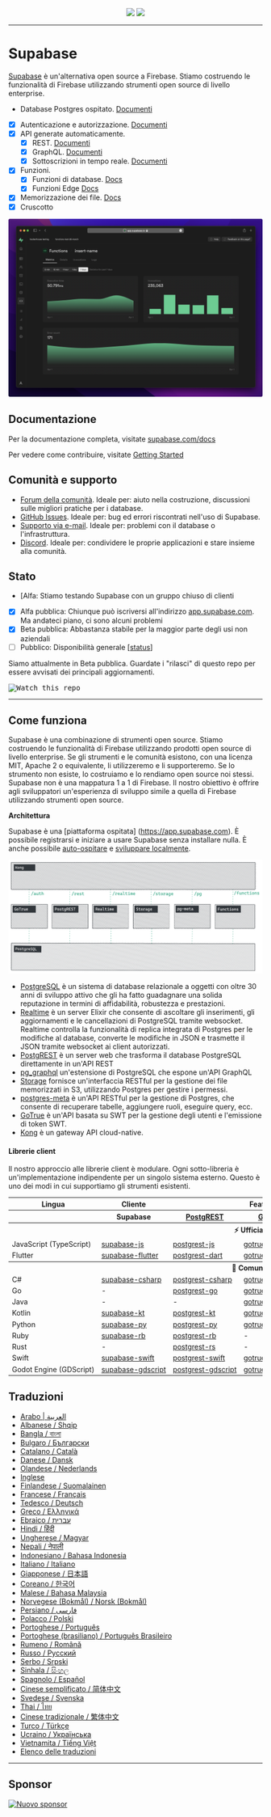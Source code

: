 <p align="center">
<img src="https://user-images.githubusercontent.com/8291514/213727234-cda046d6-28c6-491a-b284-b86c5cede25d.png#gh-light-mode-only">
<img src="https://user-images.githubusercontent.com/8291514/213727225-56186826-bee8-43b5-9b15-86e839d89393.png#gh-dark-mode-only">
</p>

---

# Supabase

[Supabase](https://supabase.com) è un'alternativa open source a Firebase. Stiamo costruendo le funzionalità di Firebase utilizzando strumenti open source di livello enterprise.

- Database Postgres ospitato. [Documenti](https://supabase.com/docs/guides/database)
- [x] Autenticazione e autorizzazione. [Documenti](https://supabase.com/docs/guides/auth)
- [x] API generate automaticamente.
  - [x] REST. [Documenti](https://supabase.com/docs/guides/database/api#rest-api)
  - [x] GraphQL. [Documenti](https://supabase.com/docs/guides/database/api#graphql-api)
  - [x] Sottoscrizioni in tempo reale. [Documenti](https://supabase.com/docs/guides/database/api#realtime-api)
- [x] Funzioni.
  - [x] Funzioni di database. [Docs](https://supabase.com/docs/guides/database/functions)
  - [x] Funzioni Edge [Docs](https://supabase.com/docs/guides/functions)
- [x] Memorizzazione dei file. [Docs](https://supabase.com/docs/guides/storage)
- [x] Cruscotto

![Cruscotto Supabase](https://raw.githubusercontent.com/supabase/supabase/master/apps/www/public/images/github/supabase-dashboard.png)

## Documentazione

Per la documentazione completa, visitate [supabase.com/docs](https://supabase.com/docs)

Per vedere come contribuire, visitate [Getting Started](./DEVELOPERS.md)

## Comunità e supporto

- [Forum della comunità](https://github.com/supabase/supabase/discussions). Ideale per: aiuto nella costruzione, discussioni sulle migliori pratiche per i database.
- [GitHub Issues](https://github.com/supabase/supabase/issues). Ideale per: bug ed errori riscontrati nell'uso di Supabase.
- [Supporto via e-mail](https://supabase.com/docs/support#business-support). Ideale per: problemi con il database o l'infrastruttura.
- [Discord](https://discord.supabase.com). Ideale per: condividere le proprie applicazioni e stare insieme alla comunità.

## Stato

- [Alfa: Stiamo testando Supabase con un gruppo chiuso di clienti
- [x] Alfa pubblica: Chiunque può iscriversi all'indirizzo [app.supabase.com](https://app.supabase.com). Ma andateci piano, ci sono alcuni problemi
- [x] Beta pubblica: Abbastanza stabile per la maggior parte degli usi non aziendali
- [ ] Pubblico: Disponibilità generale [[status](https://supabase.com/docs/guides/getting-started/features#feature-status)]

Siamo attualmente in Beta pubblica. Guardate i "rilasci" di questo repo per essere avvisati dei principali aggiornamenti.

<kbd><img src="https://raw.githubusercontent.com/supabase/supabase/d5f7f413ab356dc1a92075cb3cee4e40a957d5b1/web/static/watch-repo.gif" alt="Watch this repo"/></kbd>

---

## Come funziona

Supabase è una combinazione di strumenti open source. Stiamo costruendo le funzionalità di Firebase utilizzando prodotti open source di livello enterprise. Se gli strumenti e le comunità esistono, con una licenza MIT, Apache 2 o equivalente, li utilizzeremo e li supporteremo. Se lo strumento non esiste, lo costruiamo e lo rendiamo open source noi stessi. Supabase non è una mappatura 1 a 1 di Firebase. Il nostro obiettivo è offrire agli sviluppatori un'esperienza di sviluppo simile a quella di Firebase utilizzando strumenti open source.

**Architettura**

Supabase è una [piattaforma ospitata] (https://app.supabase.com). È possibile registrarsi e iniziare a usare Supabase senza installare nulla.
È anche possibile [auto-ospitare](https://supabase.com/docs/guides/hosting/overview) e [sviluppare localmente](https://supabase.com/docs/guides/local-development).

![Architettura](https://github.com/supabase/supabase/blob/master/apps/docs/public/img/supabase-architecture.png)

- [PostgreSQL](https://www.postgresql.org/) è un sistema di database relazionale a oggetti con oltre 30 anni di sviluppo attivo che gli ha fatto guadagnare una solida reputazione in termini di affidabilità, robustezza e prestazioni.
- [Realtime](https://github.com/supabase/realtime) è un server Elixir che consente di ascoltare gli inserimenti, gli aggiornamenti e le cancellazioni di PostgreSQL tramite websocket. Realtime controlla la funzionalità di replica integrata di Postgres per le modifiche al database, converte le modifiche in JSON e trasmette il JSON tramite websocket ai client autorizzati.
- [PostgREST](http://postgrest.org/) è un server web che trasforma il database PostgreSQL direttamente in un'API REST
- [pg_graphql](http://github.com/supabase/pg_graphql/) un'estensione di PostgreSQL che espone un'API GraphQL
- [Storage](https://github.com/supabase/storage-api) fornisce un'interfaccia RESTful per la gestione dei file memorizzati in S3, utilizzando Postgres per gestire i permessi.
- [postgres-meta](https://github.com/supabase/postgres-meta) è un'API RESTful per la gestione di Postgres, che consente di recuperare tabelle, aggiungere ruoli, eseguire query, ecc.
- [GoTrue](https://github.com/netlify/gotrue) è un'API basata su SWT per la gestione degli utenti e l'emissione di token SWT.
- [Kong](https://github.com/Kong/kong) è un gateway API cloud-native.

#### Librerie client

Il nostro approccio alle librerie client è modulare. Ogni sotto-libreria è un'implementazione indipendente per un singolo sistema esterno. Questo è uno dei modi in cui supportiamo gli strumenti esistenti.

<table style="table-layout:fixed; white-space: nowrap;">
  <tr>
    <th>Lingua</th>
    <th>Cliente</th>
    <th colspan="5">Feature-Clients (in bundle con il client Supabase)</th>
  </tr>
  
  <tr>
    <th></th>
    <th>Supabase</th>
    <th><a href="https://github.com/postgrest/postgrest" target="_blank" rel="noopener noreferrer">PostgREST</a></th>
    <th><a href="https://github.com/supabase/gotrue" target="_blank" rel="noopener noreferrer">GoTrue</a></th>
    <th><a href="https://github.com/supabase/realtime" target="_blank" rel="noopener noreferrer">Realtime</a></th>
    <th><a href="https://github.com/supabase/storage-api" target="_blank" rel="noopener noreferrer">Storage</a></th>
    <th>Functions</th>
  </tr>
  <!-- TEMPLATE FOR NEW ROW -->
  <!-- START ROW
  <tr>
    <td>lang</td>
    <td><a href="https://github.com/supabase-community/supabase-lang" target="_blank" rel="noopener noreferrer">supabase-lang</a></td>
    <td><a href="https://github.com/supabase-community/postgrest-lang" target="_blank" rel="noopener noreferrer">postgrest-lang</a></td>
    <td><a href="https://github.com/supabase-community/gotrue-lang" target="_blank" rel="noopener noreferrer">gotrue-lang</a></td>
    <td><a href="https://github.com/supabase-community/realtime-lang" target="_blank" rel="noopener noreferrer">realtime-lang</a></td>
    <td><a href="https://github.com/supabase-community/storage-lang" target="_blank" rel="noopener noreferrer">storage-lang</a></td>
  </tr>
  END ROW -->
  
  <th colspan="7">⚡️ Ufficiale ⚡️</th>
  
  <tr>
    <td>JavaScript (TypeScript)</td>
    <td><a href="https://github.com/supabase/supabase-js" target="_blank" rel="noopener noreferrer">supabase-js</a></td>
    <td><a href="https://github.com/supabase/postgrest-js" target="_blank" rel="noopener noreferrer">postgrest-js</a></td>
    <td><a href="https://github.com/supabase/gotrue-js" target="_blank" rel="noopener noreferrer">gotrue-js</a></td>
    <td><a href="https://github.com/supabase/realtime-js" target="_blank" rel="noopener noreferrer">realtime-js</a></td>
    <td><a href="https://github.com/supabase/storage-js" target="_blank" rel="noopener noreferrer">storage-js</a></td>
    <td><a href="https://github.com/supabase/functions-js" target="_blank" rel="noopener noreferrer">functions-js</a></td>
  </tr>
    <tr>
    <td>Flutter</td>
    <td><a href="https://github.com/supabase/supabase-flutter" target="_blank" rel="noopener noreferrer">supabase-flutter</a></td>
    <td><a href="https://github.com/supabase/postgrest-dart" target="_blank" rel="noopener noreferrer">postgrest-dart</a></td>
    <td><a href="https://github.com/supabase/gotrue-dart" target="_blank" rel="noopener noreferrer">gotrue-dart</a></td>
    <td><a href="https://github.com/supabase/realtime-dart" target="_blank" rel="noopener noreferrer">realtime-dart</a></td>
    <td><a href="https://github.com/supabase/storage-dart" target="_blank" rel="noopener noreferrer">storage-dart</a></td>
    <td><a href="https://github.com/supabase/functions-dart" target="_blank" rel="noopener noreferrer">functions-dart</a></td>
  </tr>
  
  <th colspan="7">💚 Comunità 💚</th>
  
  <tr>
    <td>C#</td>
    <td><a href="https://github.com/supabase-community/supabase-csharp" target="_blank" rel="noopener noreferrer">supabase-csharp</a></td>
    <td><a href="https://github.com/supabase-community/postgrest-csharp" target="_blank" rel="noopener noreferrer">postgrest-csharp</a></td>
    <td><a href="https://github.com/supabase-community/gotrue-csharp" target="_blank" rel="noopener noreferrer">gotrue-csharp</a></td>
    <td><a href="https://github.com/supabase-community/realtime-csharp" target="_blank" rel="noopener noreferrer">realtime-csharp</a></td>
    <td><a href="https://github.com/supabase-community/storage-csharp" target="_blank" rel="noopener noreferrer">storage-csharp</a></td>
    <td><a href="https://github.com/supabase-community/functions-csharp" target="_blank" rel="noopener noreferrer">functions-csharp</a></td>
  </tr>
  <tr>
    <td>Go</td>
    <td>-</td>
    <td><a href="https://github.com/supabase-community/postgrest-go" target="_blank" rel="noopener noreferrer">postgrest-go</a></td>
    <td><a href="https://github.com/supabase-community/gotrue-go" target="_blank" rel="noopener noreferrer">gotrue-go</a></td>
    <td>-</td>
    <td><a href="https://github.com/supabase-community/storage-go" target="_blank" rel="noopener noreferrer">storage-go</a></td>
    <td><a href="https://github.com/supabase-community/functions-go" target="_blank" rel="noopener noreferrer">functions-go</a></td>
  </tr>
  <tr>
    <td>Java</td>
    <td>-</td>
    <td>-</td>
    <td><a href="https://github.com/supabase-community/gotrue-java" target="_blank" rel="noopener noreferrer">gotrue-java</a></td>
    <td>-</td>
    <td><a href="https://github.com/supabase-community/storage-java" target="_blank" rel="noopener noreferrer">storage-java</a></td>
    <td>-</td>
  </tr>
  <tr>
    <td>Kotlin</td>
    <td><a href="https://github.com/supabase-community/supabase-kt" target="_blank" rel="noopener noreferrer">supabase-kt</a></td>
    <td><a href="https://github.com/supabase-community/supabase-kt/tree/master/Postgrest" target="_blank" rel="noopener noreferrer">postgrest-kt</a></td>
    <td><a href="https://github.com/supabase-community/supabase-kt/tree/master/GoTrue" target="_blank" rel="noopener noreferrer">gotrue-kt</a></td>
    <td><a href="https://github.com/supabase-community/supabase-kt/tree/master/Realtime" target="_blank" rel="noopener noreferrer">realtime-kt</a></td>
    <td><a href="https://github.com/supabase-community/supabase-kt/tree/master/Storage" target="_blank" rel="noopener noreferrer">storage-kt</a></td>
    <td><a href="https://github.com/supabase-community/supabase-kt/tree/master/Functions" target="_blank" rel="noopener noreferrer">functions-kt</a></td>
  </tr>
  <tr>
    <td>Python</td>
    <td><a href="https://github.com/supabase-community/supabase-py" target="_blank" rel="noopener noreferrer">supabase-py</a></td>
    <td><a href="https://github.com/supabase-community/postgrest-py" target="_blank" rel="noopener noreferrer">postgrest-py</a></td>
    <td><a href="https://github.com/supabase-community/gotrue-py" target="_blank" rel="noopener noreferrer">gotrue-py</a></td>
    <td><a href="https://github.com/supabase-community/realtime-py" target="_blank" rel="noopener noreferrer">realtime-py</a></td>
    <td><a href="https://github.com/supabase-community/storage-py" target="_blank" rel="noopener noreferrer">storage-py</a></td>
    <td><a href="https://github.com/supabase-community/functions-py" target="_blank" rel="noopener noreferrer">functions-py</a></td>
  </tr>
  <tr>
    <td>Ruby</td>
    <td><a href="https://github.com/supabase-community/supabase-rb" target="_blank" rel="noopener noreferrer">supabase-rb</a></td>
    <td><a href="https://github.com/supabase-community/postgrest-rb" target="_blank" rel="noopener noreferrer">postgrest-rb</a></td>
    <td>-</td>
    <td>-</td>
    <td>-</td>
    <td>-</td>
  </tr>
  <tr>
    <td>Rust</td>
    <td>-</td>
    <td><a href="https://github.com/supabase-community/postgrest-rs" target="_blank" rel="noopener noreferrer">postgrest-rs</a></td>
    <td>-</td>
    <td>-</td>
    <td>-</td>
    <td>-</td>
  </tr>
  <tr>
    <td>Swift</td>
    <td><a href="https://github.com/supabase-community/supabase-swift" target="_blank" rel="noopener noreferrer">supabase-swift</a></td>
    <td><a href="https://github.com/supabase-community/postgrest-swift" target="_blank" rel="noopener noreferrer">postgrest-swift</a></td>
    <td><a href="https://github.com/supabase-community/gotrue-swift" target="_blank" rel="noopener noreferrer">gotrue-swift</a></td>
    <td><a href="https://github.com/supabase-community/realtime-swift" target="_blank" rel="noopener noreferrer">realtime-swift</a></td>
    <td><a href="https://github.com/supabase-community/storage-swift" target="_blank" rel="noopener noreferrer">storage-swift</a></td>
    <td><a href="https://github.com/supabase-community/functions-swift" target="_blank" rel="noopener noreferrer">functions-swift</a></td>
  </tr>
  <tr>
    <td>Godot Engine (GDScript)</td>
    <td><a href="https://github.com/supabase-community/godot-engine.supabase" target="_blank" rel="noopener noreferrer">supabase-gdscript</a></td>
    <td><a href="https://github.com/supabase-community/postgrest-gdscript" target="_blank" rel="noopener noreferrer">postgrest-gdscript</a></td>
    <td><a href="https://github.com/supabase-community/gotrue-gdscript" target="_blank" rel="noopener noreferrer">gotrue-gdscript</a></td>
    <td><a href="https://github.com/supabase-community/realtime-gdscript" target="_blank" rel="noopener noreferrer">realtime-gdscript</a></td>
    <td><a href="https://github.com/supabase-community/storage-gdscript" target="_blank" rel="noopener noreferrer">storage-gdscript</a></td>
    <td><a href="https://github.com/supabase-community/functions-gdscript" target="_blank" rel="noopener noreferrer">functions-gdscript</a></td>
  </tr>
  
</table>

<!--- Remove this list if you're translating to another language, it's hard to keep updated across multiple files-->
<!--- Keep only the link to the list of translation files-->

## Traduzioni

- [Arabo | العربية](/i18n/README.ar.md)
- [Albanese / Shqip](/i18n/README.sq.md)
- [Bangla / বাংলা](/i18n/README.bn.md)
- [Bulgaro / Български](/i18n/README.bg.md)
- [Catalano / Català](/i18n/README.ca.md)
- [Danese / Dansk](/i18n/README.da.md)
- [Olandese / Nederlands](/i18n/README.nl.md)
- [Inglese](https://github.com/supabase/supabase)
- [Finlandese / Suomalainen](/i18n/README.fi.md)
- [Francese / Français](/i18n/README.fr.md)
- [Tedesco / Deutsch](/i18n/README.de.md)
- [Greco / Ελληνικά](/i18n/README.gr.md)
- [Ebraico / עברית](/i18n/README.he.md)
- [Hindi / हिंदी](/i18n/README.hi.md)
- [Ungherese / Magyar](/i18n/README.hu.md)
- [Nepali / नेपाली](/i18n/README.ne.md)
- [Indonesiano / Bahasa Indonesia](/i18n/README.id.md)
- [Italiano / Italiano](/i18n/README.it.md)
- [Giapponese / 日本語](/i18n/README.jp.md)
- [Coreano / 한국어](/i18n/README.ko.md)
- [Malese / Bahasa Malaysia](/i18n/README.ms.md)
- [Norvegese (Bokmål) / Norsk (Bokmål)](/i18n/README.nb-no.md)
- [Persiano / فارسی](/i18n/README.fa.md)
- [Polacco / Polski](/i18n/README.pl.md)
- [Portoghese / Português](/i18n/README.pt.md)
- [Portoghese (brasiliano) / Português Brasileiro](/i18n/README.pt-br.md)
- [Rumeno / Română](/i18n/README.ro.md)
- [Russo / Pусский](/i18n/README.ru.md)
- [Serbo / Srpski](/i18n/README.sr.md)
- [Sinhala / සිංහල](/i18n/README.si.md)
- [Spagnolo / Español](/i18n/README.es.md)
- [Cinese semplificato / 简体中文](/i18n/README.zh-cn.md)
- [Svedese / Svenska](/i18n/README.sv.md)
- [Thai / ไทย](/i18n/README.th.md)
- [Cinese tradizionale / 繁体中文](/i18n/README.zh-tw.md)
- [Turco / Türkçe](/i18n/README.tr.md)
- [Ucraino / Українська](/i18n/README.uk.md)
- [Vietnamita / Tiếng Việt](/i18n/README.vi-vn.md)
- [Elenco delle traduzioni](/i18n/languages.md) <!--- Keep only this -->

---

## Sponsor

[![Nuovo sponsor](https://user-images.githubusercontent.com/10214025/90518111-e74bbb00-e198-11ea-8f88-c9e3c1aa4b5b.png)](https://github.com/sponsors/supabase)
